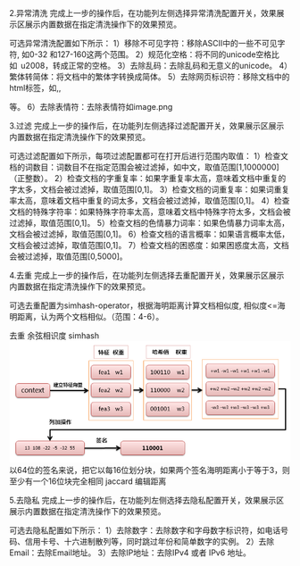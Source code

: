 
2.异常清洗
完成上一步的操作后，在功能列左侧选择异常清洗配置开关，效果展示区展示内置数据在指定清洗操作下的效果预览。

可选异常清洗配置如下所示：
1）移除不可见字符：移除ASCII中的一些不可见字符, 如0-32 和127-160这两个范围。
2）规范化空格：将不同的unicode空格比如  u2008，转成正常的空格。
3）去除乱码：去除乱码和无意义的unicode。
4）繁体转简体：将文档中的繁体字转换成简体。
5）去除网页标识符：移除文档中的html标签，如<html>,<dev>,<p>等。
6）去除表情符：去除表情符如image.png

3.过滤
完成上一步的操作后，在功能列左侧选择过滤配置开关，效果展示区展示内置数据在指定清洗操作下的效果预览。

可选过滤配置如下所示，每项过滤配置都可在打开后进行范围内取值：
1）检查文档的词数目：词数目不在指定范围会被过滤掉，如中文，取值范围[1,1000000]（正整数）。
2）检查文档的字重复率：如果字重复率太高，意味着文档中重复的字太多，文档会被过滤掉，取值范围[0,1]。
3）检查文档的词重复率：如果词重复率太高，意味着文档中重复的词太多，文档会被过滤掉，取值范围[0,1]。
4）检查文档的特殊字符率：如果特殊字符率太高，意味着文档中特殊字符太多，文档会被过滤掉，取值范围[0,1]。
5）检查文档的色情暴力词率：如果色情暴力词率太高，文档会被过滤掉，取值范围[0,1]。
6）检查文档的语言概率：如果语言概率太低，文档会被过滤掉，取值范围[0,1]。
7）检查文档的困惑度：如果困惑度太高，文档会被过滤掉，取值范围[0,5000]。

4.去重
完成上一步的操作后，在功能列左侧选择去重配置开关，效果展示区展示内置数据在指定清洗操作下的效果预览。

可选去重配置为simhash-operator，根据海明距离计算文档相似度, 相似度<=海明距离，认为两个文档相似。（范围：4-6）。

去重 
余弦相识度
simhash
![img_1.png](img_1.png)
以64位的签名来说，把它以每16位划分块，如果两个签名海明距离小于等于3，则至少有一个16位块完全相同
jaccard
编辑距离


5.去隐私
完成上一步的操作后，在功能列左侧选择去隐私配置开关，效果展示区展示内置数据在指定清洗操作下的效果预览。

可选去隐私配置如下所示：
1）去除数字：去除数字和字母数字标识符，如电话号码、信用卡号、十六进制散列等，同时跳过年份和简单数字的实例。
2）去除Email：去除Email地址。
3）去除IP地址：去除IPv4 或者 IPv6 地址。
